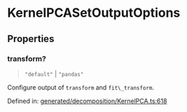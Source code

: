 # KernelPCASetOutputOptions

## Properties

### transform?

> `"default"` \| `"pandas"`

Configure output of `transform` and `fit\_transform`.

Defined in:  [generated/decomposition/KernelPCA.ts:618](https://github.com/transitive-bullshit/scikit-learn-ts/blob/122b3c0/packages/sklearn/src/generated/decomposition/KernelPCA.ts#L618)
